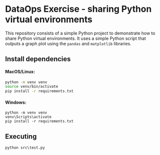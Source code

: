 # DataOps Exercise - sharing Python virtual environments

This repository consists of a simple Python project to demonstrate how to share Python virtual environments.
It uses a simple Python script that outputs a graph plot using the `pandas` and `matplotlib` libraries.

## Install dependencies
#### MacOS/Linux:
```bash
python -m venv venv
source venv/bin/activate
pip install -r requirements.txt
```
#### Windows:
```PS
python -m venv venv
venv\Scripts\activate
pip install -r requirements.txt
```

## Executing
```
python src\test.py
```

